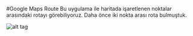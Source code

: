 #Google Maps Route
Bu uygulama ile haritada işaretlenen noktalar arasındaki rotayı görebiliyoruz. Daha önce iki nokta arası rota bulmuştuk.

![alt tag](http://i.imgur.com/SbEvCFx.png)


